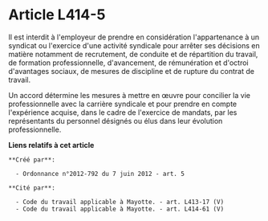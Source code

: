 # Article L414-5

Il est interdit à l'employeur de prendre en considération l'appartenance à un syndicat ou l'exercice d'une activité syndicale
pour arrêter ses décisions en matière notamment de recrutement, de conduite et de répartition du travail, de formation
professionnelle, d'avancement, de rémunération et d'octroi d'avantages sociaux, de mesures de discipline et de rupture du
contrat de travail. 

Un accord détermine les mesures à mettre en œuvre pour concilier la vie professionnelle avec la carrière syndicale et pour
prendre en compte l'expérience acquise, dans le cadre de l'exercice de mandats, par les représentants du personnel désignés
ou élus dans leur évolution professionnelle.

**Liens relatifs à cet article**

	**Créé par**:

	  - Ordonnance n°2012-792 du 7 juin 2012 - art. 5

	**Cité par**:

	  - Code du travail applicable à Mayotte. - art. L413-17 (V)
	  - Code du travail applicable à Mayotte. - art. L414-61 (V)
